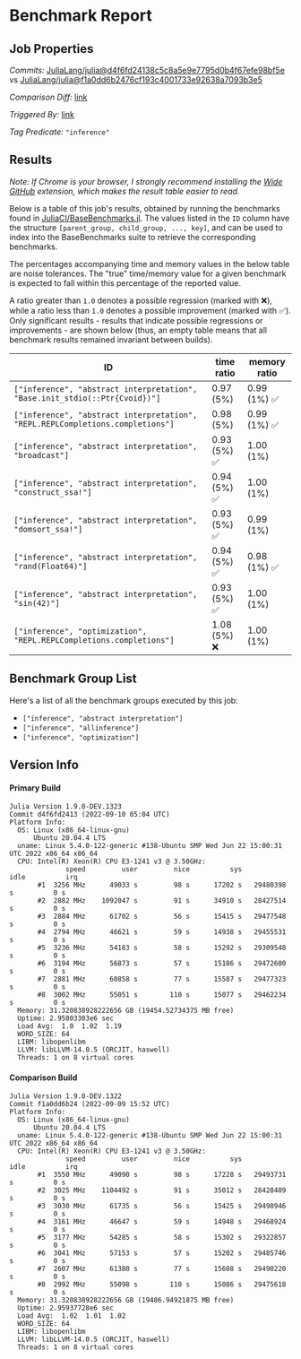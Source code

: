 # Benchmark Report

## Job Properties

*Commits:* [JuliaLang/julia@d4f6fd24138c5c8a5e9e7795d0b4f67efe98bf5e](https://github.com/JuliaLang/julia/commit/d4f6fd24138c5c8a5e9e7795d0b4f67efe98bf5e) vs [JuliaLang/julia@f1a0dd6b2476cf193c4001733e92638a7093b3e5](https://github.com/JuliaLang/julia/commit/f1a0dd6b2476cf193c4001733e92638a7093b3e5)

*Comparison Diff:* [link](https://github.com/JuliaLang/julia/compare/f1a0dd6b2476cf193c4001733e92638a7093b3e5..d4f6fd24138c5c8a5e9e7795d0b4f67efe98bf5e)

*Triggered By:* [link](https://github.com/JuliaLang/julia/commit/d4f6fd24138c5c8a5e9e7795d0b4f67efe98bf5e#commitcomment-83796281)

*Tag Predicate:* `"inference"`

## Results

*Note: If Chrome is your browser, I strongly recommend installing the [Wide GitHub](https://chrome.google.com/webstore/detail/wide-github/kaalofacklcidaampbokdplbklpeldpj?hl=en)
extension, which makes the result table easier to read.*

Below is a table of this job's results, obtained by running the benchmarks found in
[JuliaCI/BaseBenchmarks.jl](https://github.com/JuliaCI/BaseBenchmarks.jl). The values
listed in the `ID` column have the structure `[parent_group, child_group, ..., key]`,
and can be used to index into the BaseBenchmarks suite to retrieve the corresponding
benchmarks.

The percentages accompanying time and memory values in the below table are noise tolerances. The "true"
time/memory value for a given benchmark is expected to fall within this percentage of the reported value.

A ratio greater than `1.0` denotes a possible regression (marked with :x:), while a ratio less
than `1.0` denotes a possible improvement (marked with :white_check_mark:). Only significant results - results
that indicate possible regressions or improvements - are shown below (thus, an empty table means that all
benchmark results remained invariant between builds).

| ID | time ratio | memory ratio |
|----|------------|--------------|
| `["inference", "abstract interpretation", "Base.init_stdio(::Ptr{Cvoid})"]` | 0.97 (5%)  | 0.99 (1%) :white_check_mark: |
| `["inference", "abstract interpretation", "REPL.REPLCompletions.completions"]` | 0.98 (5%)  | 0.99 (1%) :white_check_mark: |
| `["inference", "abstract interpretation", "broadcast"]` | 0.93 (5%) :white_check_mark: | 1.00 (1%)  |
| `["inference", "abstract interpretation", "construct_ssa!"]` | 0.94 (5%) :white_check_mark: | 1.00 (1%)  |
| `["inference", "abstract interpretation", "domsort_ssa!"]` | 0.93 (5%) :white_check_mark: | 0.99 (1%)  |
| `["inference", "abstract interpretation", "rand(Float64)"]` | 0.94 (5%) :white_check_mark: | 0.98 (1%) :white_check_mark: |
| `["inference", "abstract interpretation", "sin(42)"]` | 0.93 (5%) :white_check_mark: | 1.00 (1%)  |
| `["inference", "optimization", "REPL.REPLCompletions.completions"]` | 1.08 (5%) :x: | 1.00 (1%)  |

## Benchmark Group List

Here's a list of all the benchmark groups executed by this job:

- `["inference", "abstract interpretation"]`
- `["inference", "allinference"]`
- `["inference", "optimization"]`

## Version Info

#### Primary Build

```
Julia Version 1.9.0-DEV.1323
Commit d4f6fd2413 (2022-09-10 05:04 UTC)
Platform Info:
  OS: Linux (x86_64-linux-gnu)
      Ubuntu 20.04.4 LTS
  uname: Linux 5.4.0-122-generic #138-Ubuntu SMP Wed Jun 22 15:00:31 UTC 2022 x86_64 x86_64
  CPU: Intel(R) Xeon(R) CPU E3-1241 v3 @ 3.50GHz: 
              speed         user         nice          sys         idle          irq
       #1  3256 MHz      49033 s         98 s      17202 s   29480398 s          0 s
       #2  2882 MHz    1092047 s         91 s      34910 s   28427514 s          0 s
       #3  2884 MHz      61702 s         56 s      15415 s   29477548 s          0 s
       #4  2794 MHz      46621 s         59 s      14938 s   29455531 s          0 s
       #5  3236 MHz      54183 s         58 s      15292 s   29309548 s          0 s
       #6  3194 MHz      56873 s         57 s      15186 s   29472600 s          0 s
       #7  2881 MHz      60858 s         77 s      15587 s   29477323 s          0 s
       #8  3002 MHz      55051 s        110 s      15077 s   29462234 s          0 s
  Memory: 31.320838928222656 GB (19454.52734375 MB free)
  Uptime: 2.95803303e6 sec
  Load Avg:  1.0  1.02  1.19
  WORD_SIZE: 64
  LIBM: libopenlibm
  LLVM: libLLVM-14.0.5 (ORCJIT, haswell)
  Threads: 1 on 8 virtual cores

```

#### Comparison Build

```
Julia Version 1.9.0-DEV.1322
Commit f1a0dd6b24 (2022-09-09 15:52 UTC)
Platform Info:
  OS: Linux (x86_64-linux-gnu)
      Ubuntu 20.04.4 LTS
  uname: Linux 5.4.0-122-generic #138-Ubuntu SMP Wed Jun 22 15:00:31 UTC 2022 x86_64 x86_64
  CPU: Intel(R) Xeon(R) CPU E3-1241 v3 @ 3.50GHz: 
              speed         user         nice          sys         idle          irq
       #1  3550 MHz      49090 s         98 s      17228 s   29493731 s          0 s
       #2  3025 MHz    1104492 s         91 s      35012 s   28428409 s          0 s
       #3  3030 MHz      61735 s         56 s      15425 s   29490946 s          0 s
       #4  3161 MHz      46647 s         59 s      14948 s   29468924 s          0 s
       #5  3177 MHz      54285 s         58 s      15302 s   29322857 s          0 s
       #6  3041 MHz      57153 s         57 s      15202 s   29485746 s          0 s
       #7  2607 MHz      61380 s         77 s      15608 s   29490220 s          0 s
       #8  2992 MHz      55098 s        110 s      15086 s   29475618 s          0 s
  Memory: 31.320838928222656 GB (19486.94921875 MB free)
  Uptime: 2.95937728e6 sec
  Load Avg:  1.02  1.01  1.02
  WORD_SIZE: 64
  LIBM: libopenlibm
  LLVM: libLLVM-14.0.5 (ORCJIT, haswell)
  Threads: 1 on 8 virtual cores

```
